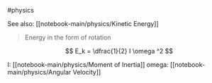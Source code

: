 #physics 

See also: [[notebook-main/physics/Kinetic Energy]]

> Energy in the form of rotation

$$ E_k = \dfrac{1}{2} I \omega ^2 $$

I: [[notebook-main/physics/Moment of Inertia]]
omega: [[notebook-main/physics/Angular Velocity]]